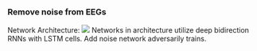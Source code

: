 ### Remove noise from EEGs ###
Network Architecture:
<img src="https://github.com/DanielLongo/eegML/Appoach2.png"/>
Networks in architecture utilize deep bidirection RNNs with LSTM cells.
Add noise network adversarily trains.
